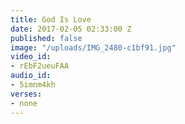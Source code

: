 ```yaml
---
title: God Is Love
date: 2017-02-05 02:33:00 Z
published: false
image: "/uploads/IMG_2480-c1bf91.jpg"
video_id:
- rEbF2ueuFAA
audio_id:
- 5imnm4kh
verses:
- none
---
```


